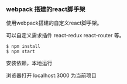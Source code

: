 ### webpack 搭建的react脚手架

使用webpack搭建的自定义react脚手架。

可以自定义需求插件 react-redux react-router 等。

```
$ npm install
$ npm start
```
安装依赖，本地运行

浏览器打开 localhost:3000 为当前项目